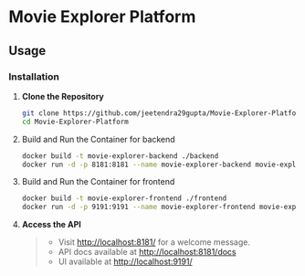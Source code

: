 # Movie Explorer Platform

## Usage

### Installation

1. **Clone the Repository**
    ```sh
    git clone https://github.com/jeetendra29gupta/Movie-Explorer-Platform.git
    cd Movie-Explorer-Platform
    ```

2. Build and Run the Container for backend
    ```bash
    docker build -t movie-explorer-backend ./backend
    docker run -d -p 8181:8181 --name movie-explorer-backend movie-explorer-backend
    ```

3. Build and Run the Container for frontend
    ```bash
    docker build -t movie-explorer-frontend ./frontend
    docker run -d -p 9191:9191 --name movie-explorer-frontend movie-explorer-frontend
    ```
   
4. **Access the API**
   > - Visit [http://localhost:8181/](http://localhost:8181/) for a welcome message.
   > - API docs available at [http://localhost:8181/docs](http://localhost:8181/docs)
   > - UI available at [http://localhost:9191/](http://localhost:9191/)